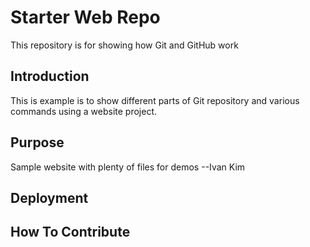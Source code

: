 # Starter Web Repo

This repository is for showing how Git and GitHub work

## Introduction

This is example is to show different parts of Git repository and various commands using a website project.

## Purpose

Sample website with plenty of files for demos --Ivan Kim

## Deployment

## How To Contribute
